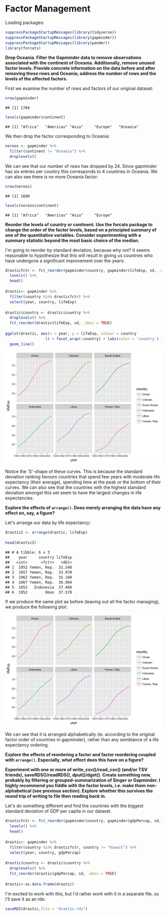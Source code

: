# Factor Management



Loading packages:


```r
suppressPackageStartupMessages(library(tidyverse))
suppressPackageStartupMessages(library(gapminder))
suppressPackageStartupMessages(library(pander))
library(forcats)
```

**Drop Oceania. Filter the Gapminder data to remove observations associated with the continent of Oceania. Additionally, remove unused factor levels. Provide concrete information on the data before and after removing these rows and Oceania; address the number of rows and the levels of the affected factors.**

First we examine the number of rows and factors of our original dataset:

```r
nrow(gapminder)
```

```
## [1] 1704
```

```r
levels(gapminder$continent)
```

```
## [1] "Africa"   "Americas" "Asia"     "Europe"   "Oceania"
```

We then drop the factor corresponding to Oceania:


```r
noroos <- gapminder %>% 
  filter(continent != "Oceania") %>% 
  droplevels()
```

We can see that our number of rows has dropped by 24. Since gapminder has six entries per country this corresponds to  4 countries in Oceania. We can also see there is no more Oceania factor:


```r
nrow(noroos)
```

```
## [1] 1680
```

```r
levels(noroos$continent)
```

```
## [1] "Africa"   "Americas" "Asia"     "Europe"
```

**Reorder the levels of country or continent. Use the forcats package to change the order of the factor levels, based on a principled summary of one of the quantitative variables. Consider experimenting with a summary statistic beyond the most basic choice of the median.**

I'm going to reorder by standard deviation, because why not? It seems reasonable to hypothesize that this will result in giving us countries who have undergone a significant improvement over the years:


```r
drasticfctr <- fct_reorder(gapminder$country, gapminder$lifeExp, sd, .desc = TRUE) %>%
  levels() %>% 
  head()

drastic<- gapminder %>%
  filter(country %in% drasticfctr) %>% 
  select(year, country, lifeExp)

drastic$country <- drastic$country %>% 
  droplevels() %>% 
  fct_reorder(drastic$lifeExp, sd, .desc = TRUE)

ggplot(drastic, aes(x = year, y = lifeExp, colour = country
                  )) + facet_wrap(~country) + labs(color = 'country') +
  geom_line()
```

![](Assignment_5_files/figure-html/unnamed-chunk-5-1.png)<!-- -->

Notice the 'S'-shape of these curves. This is because the standard deviation ranking favours countries that spend few years with moderate life expectancy (their average), spending time at the peak or the bottom of their curves. We can also see that the countries with the highest standard deviation amongst this set seem to have the largest changes in life expectancies.

**Explore the effects of `arrange()`. Does merely arranging the data have any effect on, say, a figure?**

Let's arrange our data by life expectancy:


```r
drastic2 <- arrange(drastic, lifeExp)

head(drastic2)
```

```
## # A tibble: 6 x 3
##    year     country lifeExp
##   <int>      <fctr>   <dbl>
## 1  1952 Yemen, Rep.  32.548
## 2  1957 Yemen, Rep.  33.970
## 3  1962 Yemen, Rep.  35.180
## 4  1967 Yemen, Rep.  36.984
## 5  1952   Indonesia  37.468
## 6  1952        Oman  37.578
```

If we produce the same plot as before (leaving out all the factor managing), we produce the following plot: 

![](Assignment_5_files/figure-html/unnamed-chunk-7-1.png)<!-- -->

We can see that it is arranged alphabetically (ie. according to the original factor order of countries in gapminder), rather than any semblance of a life expectancy ordering.

**Explore the effects of reordering a factor and factor reordering coupled with `arrange()`. Especially, what effect does this have on a figure?**

**Experiment with one or more of write_csv()/read_csv() (and/or TSV friends), saveRDS()/readRDS(),  dput()/dget(). Create something new, probably by filtering or grouped-summarization of Singer or Gapminder. I highly recommend you fiddle with the factor levels, i.e. make them non-alphabetical (see previous section). Explore whether this survives the round trip of writing to file then reading back in.**

Let's do something different and find the countries with the biggest standard deviation of GDP per capita in our dataset.


```r
drasticfctr <- fct_reorder(gapminder$country, gapminder$gdpPercap, sd, .desc = TRUE) %>%
  levels() %>% 
  head()

drastic<- gapminder %>%
  filter(country %in% drasticfctr, country != "Kuwait") %>% 
  select(year, country, gdpPercap)

drastic$country <- drastic$country %>% 
  droplevels() %>% 
  fct_reorder(drastic$gdpPercap, sd, .desc = TRUE)

drastic<-as.data.frame(drastic)
```

I'm excited to work with this, but I'd rather work with it in a separate file, so I'll save it as an rds:


```r
saveRDS(drastic,file = "drastic.rds")
```

